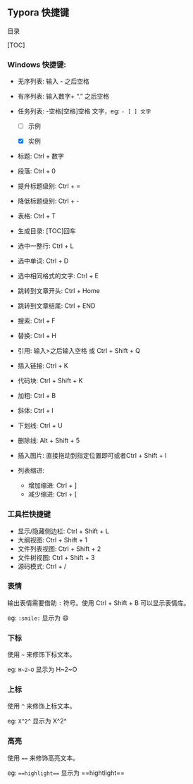 ## Typora 快捷键

目录

[TOC]

### Windows 快捷键:

- 无序列表: 输入 - 之后空格
- 有序列表: 输入数字+ “.” 之后空格
- 任务列表: -空格[空格]空格 文字，eg: `- [ ] 文字`

  - [ ] 示例

  - [x] 实例
- 标题: Ctrl + 数字
- 段落: Ctrl + 0
- 提升标题级别: Ctrl + =
- 降低标题级别: Ctrl + -
- 表格: Ctrl + T
- 生成目录: [TOC]回车
- 选中一整行: Ctrl + L
- 选中单词: Ctrl + D
- 选中相同格式的文字: Ctrl + E
- 跳转到文章开头: Ctrl + Home
- 跳转到文章结尾: Ctrl + END
- 搜索: Ctrl + F
- 替换: Ctrl + H
- 引用: 输入>之后输入空格 或 Ctrl + Shift + Q
- 插入链接: Ctrl + K
- 代码块: Ctrl + Shift + K
- 加粗: Ctrl + B
- 斜体: Ctrl + I
- 下划线: Ctrl + U
- 删除线: Alt + Shift + 5
- 插入图片: 直接拖动到指定位置即可或者Ctrl + Shift + I
- 列表缩进:
  - 增加缩进: Ctrl + ]
  - 减少缩进: Ctrl + [

### 工具栏快捷键

- 显示/隐藏侧边栏: Ctrl + Shift + L
- 大纲视图: Ctrl + Shift + 1
- 文件列表视图: Ctrl + Shift + 2
- 文件树视图: Ctrl + Shift + 3
- 源码模式: Ctrl + /

### 表情

输出表情需要借助 `:` 符号。使用 Ctrl + Shift + B 可以显示表情库。

eg: `:smile:` 显示为 :smile:

### 下标

使用 `~` 来修饰下标文本。

eg: `H~2~O` 显示为 H~2~O

### 上标

使用 `^` 来修饰上标文本。

eg: `X^2^` 显示为 X^2^

### 高亮

使用 `==` 来修饰高亮文本。

eg: `==highlight==` 显示为 ==hightlight==

